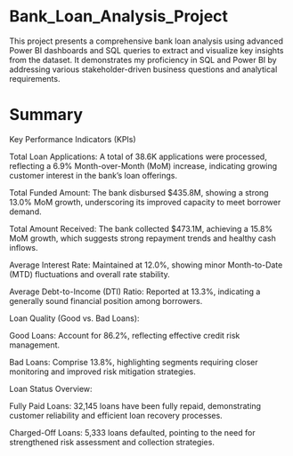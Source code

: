 # Bank_Loan_Analysis_Project
This project presents a comprehensive bank loan analysis using advanced Power BI dashboards and SQL queries to extract and visualize key insights from the dataset. It demonstrates my proficiency in SQL and Power BI by addressing various stakeholder-driven business questions and analytical requirements.
# Summary
Key Performance Indicators (KPIs)

Total Loan Applications: A total of 38.6K applications were processed, reflecting a 6.9% Month-over-Month (MoM) increase, indicating growing customer interest in the bank’s loan offerings.

Total Funded Amount: The bank disbursed $435.8M, showing a strong 13.0% MoM growth, underscoring its improved capacity to meet borrower demand.

Total Amount Received: The bank collected $473.1M, achieving a 15.8% MoM growth, which suggests strong repayment trends and healthy cash inflows.

Average Interest Rate: Maintained at 12.0%, showing minor Month-to-Date (MTD) fluctuations and overall rate stability.

Average Debt-to-Income (DTI) Ratio: Reported at 13.3%, indicating a generally sound financial position among borrowers.

Loan Quality (Good vs. Bad Loans):

Good Loans: Account for 86.2%, reflecting effective credit risk management.

Bad Loans: Comprise 13.8%, highlighting segments requiring closer monitoring and improved risk mitigation strategies.

Loan Status Overview:

Fully Paid Loans: 32,145 loans have been fully repaid, demonstrating customer reliability and efficient loan recovery processes.

Charged-Off Loans: 5,333 loans defaulted, pointing to the need for strengthened risk assessment and collection strategies.
